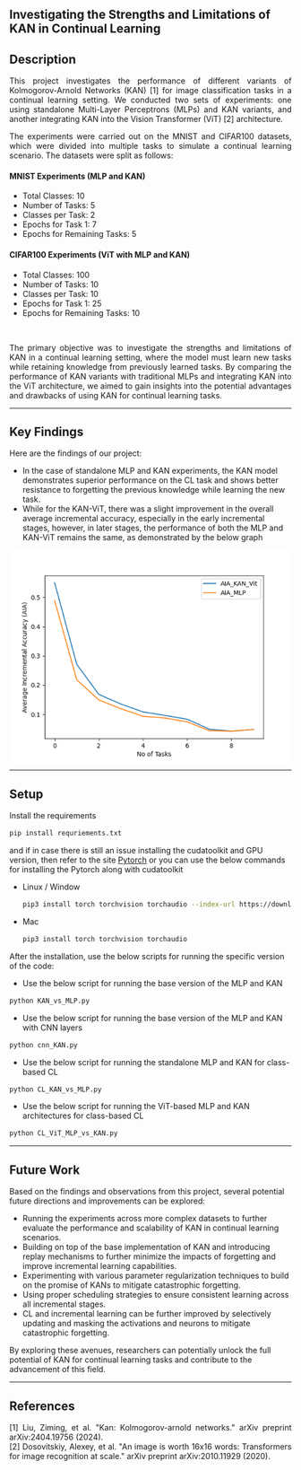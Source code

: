 ## Investigating the Strengths and Limitations of KAN in Continual Learning

Description
---
<p align="justify">
This project investigates the performance of different variants of Kolmogorov-Arnold Networks (KAN) [1] for image classification tasks in a continual learning setting. We conducted two sets of experiments: one using standalone Multi-Layer Perceptrons (MLPs) and KAN variants, and another integrating KAN into the Vision Transformer (ViT) [2] architecture.
</p>

<p align="justify">
The experiments were carried out on the MNIST and CIFAR100 datasets, which were divided into multiple tasks to simulate a continual learning scenario. The datasets were split as follows:
</p>

#### MNIST Experiments (MLP and KAN)

- Total Classes: 10
- Number of Tasks: 5
- Classes per Task: 2
- Epochs for Task 1: 7
- Epochs for Remaining Tasks: 5

#### CIFAR100 Experiments (ViT with MLP and KAN)

- Total Classes: 100
- Number of Tasks: 10
- Classes per Task: 10
- Epochs for Task 1: 25
- Epochs for Remaining Tasks: 10
<br>

<p align="justify">
The primary objective was to investigate the strengths and limitations of KAN in a continual learning setting, where the model must learn new tasks while retaining knowledge from previously learned tasks. By comparing the performance of KAN variants with traditional MLPs and integrating KAN into the ViT architecture, we aimed to gain insights into the potential advantages and drawbacks of using KAN for continual learning tasks.
</p>

---
Key Findings
---
Here are the findings of our project:
- In the case of standalone MLP and KAN experiments, the KAN model demonstrates superior performance on the CL task and shows better resistance to forgetting the previous knowledge while learning the new task.
- While for the KAN-ViT, there was a slight improvement in the overall average incremental accuracy, especially in the early incremental stages, however, in later stages, the performance of both the MLP and KAN-ViT remains the same, as demonstrated by the below graph

<p align="center"> <img align="center" src="https://github.com/saeedahmadicp/KAN-CL-ViT/blob/main/results/ViT.png" alt="Performance Graph"> </p>

---
Setup
---
Install the requirements
```bash
pip install requriements.txt
```
and if in case there is still an issue installing the cudatoolkit and GPU version, then refer to the site [Pytorch](https://pytorch.org/get-started/locally/) or you can use the below commands for installing the Pytorch along with cudatoolkit
 
- Linux / Window
  ```bash
  pip3 install torch torchvision torchaudio --index-url https://download.pytorch.org/whl/cu118
  ```
  
- Mac
  ```bash
  pip3 install torch torchvision torchaudio
  ```


After the installation, use the below scripts for running the specific version of the code:

- Use the below script for running the base version of the MLP and KAN 
```bash
python KAN_vs_MLP.py
```

- Use the below script for running the base version of the MLP and KAN with CNN layers
```bash
python cnn_KAN.py
```

- Use the below script for running the standalone MLP and KAN for class-based CL 
```bash
python CL_KAN_vs_MLP.py
```

- Use the below script for running the ViT-based MLP and KAN architectures for class-based CL 
```bash
python CL_ViT_MLP_vs_KAN.py
```

---
Future Work
---
Based on the findings and observations from this project, several potential future directions and improvements can be explored:
- Running the experiments across more complex datasets to further evaluate the performance and scalability of KAN in continual learning scenarios.
- Building on top of the base implementation of KAN and introducing replay mechanisms to further minimize the impacts of forgetting and improve incremental learning capabilities.
- Experimenting with various parameter regularization techniques to build on the promise of KANs to mitigate catastrophic forgetting.
- Using proper scheduling strategies to ensure consistent learning across all incremental stages.
- CL and incremental learning can be further improved by selectively updating and masking the activations and neurons to mitigate catastrophic forgetting.

By exploring these avenues, researchers can potentially unlock the full potential of KAN for continual learning tasks and contribute to the advancement of this field.

---
References
---
<p align="justify">
[1] Liu, Ziming, et al. "Kan: Kolmogorov-arnold networks." arXiv preprint arXiv:2404.19756 (2024). <br>
[2] Dosovitskiy, Alexey, et al. "An image is worth 16x16 words: Transformers for image recognition at scale." arXiv preprint arXiv:2010.11929 (2020).

